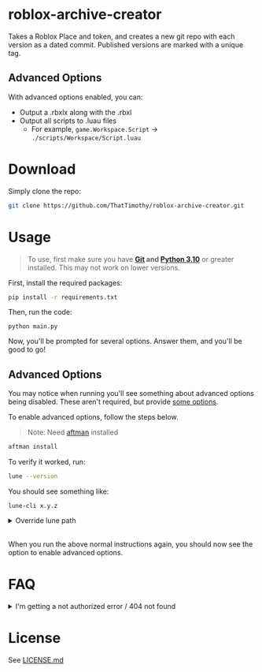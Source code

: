 # roblox-archive-creator

Takes a Roblox Place and token, and creates a new git repo with each version as a dated commit.
Published versions are marked with a unique tag.

## Advanced Options

With advanced options enabled, you can:
- Output a .rbxlx along with the .rbxl
- Output all scripts to .luau files
  - For example, `game.Workspace.Script` -> `./scripts/Workspace/Script.luau`

# Download

Simply clone the repo:

```bash
git clone https://github.com/ThatTimothy/roblox-archive-creator.git
```

# Usage

> To use, first make sure you have **[Git](https://git-scm.com/downloads) and [Python 3.10](https://www.python.org/downloads/)** or greater installed. This may not work on lower versions.

First, install the required packages:

```bash
pip install -r requirements.txt
```

Then, run the code:

```
python main.py
```

Now, you'll be prompted for several options.
Answer them, and you'll be good to go!

## Advanced Options

You may notice when running you'll see something about advanced options being disabled. These aren't required, but provide [some options](#advanced-options).

To enable advanced options, follow the steps below.

> Note: Need [aftman](https://github.com/LPGhatguy/aftman) installed

```bash
aftman install
```

To verify it worked, run:
```bash
lune --version
```

You should see something like:
```
lune-cli x.y.z
```

<details>
<summary>Override lune path</summary>
To override lune location, use `ROBLOX_ARCHIVE_LUNE=lune-alternate` for example
</details>

<br>

When you run the above normal instructions again, you should now see the option to enable advanced options.

# FAQ

<details>
<summary>
I'm getting a not authorized error / 404 not found
</summary>
Make sure the cookie you provide is valid.
See if you can visit the site it failed to visit.
Make sure the versions provided exist.
</details>

# License

See [LICENSE.md](LICENSE.md)
